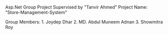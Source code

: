 Asp.Net Group Project Supervised by "Tanvir Ahmed" Project Name: "Store-Management-System"

Group Members: 1. Joydep Dhar 2. MD. Abdul Muneem Adnan 3. Showmitra Roy
